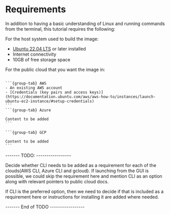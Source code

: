 # Requirements

In addition to having a basic understanding of Linux and running commands from the terminal, this tutorial requires the following:

For the host system used to build the image:
- [Ubuntu 22.04 LTS](https://releases.ubuntu.com/22.04/) or later installed
- Internet connectivity
- 10GB of free storage space

For the public cloud that you want the image in:
````{tabs}

```{group-tab} AWS
- An existing AWS account
- [Credentials (key pairs and access keys)](https://documentation.ubuntu.com/aws/aws-how-to/instances/launch-ubuntu-ec2-instance/#setup-credentials)
```
```{group-tab} Azure

Content to be added
```

```{group-tab} GCP

Content to be added
```
````


-------  TODO: -----------------

Decide whether CLI needs to be added as a requirement for each of the clouds(AWS CLI, Azure CLI and gcloud). If launching from the GUI is possible, we could skip the requirement here and mention CLI as an option along with relevant pointers to public cloud docs. 

If CLI is the preferred option, then we need to decide if that is included as a requirement here or instructions for installing it are added where needed.

------- End of TODO -----------------